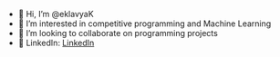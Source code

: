 - 👋 Hi, I’m @eklavyaK
- 👀 I’m interested in competitive programming and Machine Learning
- 💞️ I’m looking to collaborate on programming projects
- 👀 LinkedIn: [LinkedIn](https://www.linkedin.com/in/eklavya-kumar-4671b221a/)

<!---
eklavyaK/eklavyaK is a ✨ special ✨ repository because its `README.md` (this file) appears on your GitHub profile.
You can click the Preview link to take a look at your changes.
--->
